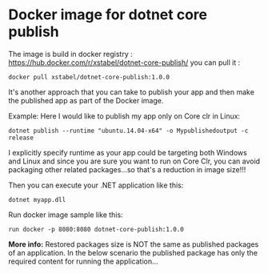 # Docker image for dotnet core publish
The image is build in docker registry : https://hub.docker.com/r/xstabel/dotnet-core-publish/
you can pull it :
```
docker pull xstabel/dotnet-core-publish:1.0.0
```

It's another approach that you can take to publish your app and then make the published app as part of the Docker image. 

Example: Here I would like to publish my app only on Core clr in Linux:

```
dotnet publish --runtime "ubuntu.14.04-x64" -o Mypublishedoutput -c release
```
I explicitly specify runtime as your app could be targeting both Windows and Linux and since you are sure you want to run on Core Clr, you can avoid packaging other related packages...so that's a reduction in image size!!!

Then you can execute your .NET application like this:

```
dotnet myapp.dll
```
Run docker image sample like this:

```
run docker -p 8080:8080 dotnet-core-publish:1.0.0
```

**More info:**
Restored packages size is NOT the same as published packages of an application.
In the below scenario the published package has only the required content for running the application...
